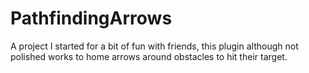 # PathfindingArrows

A project I started for a bit of fun with friends, this plugin although not polished works to home arrows around obstacles to hit their target.
